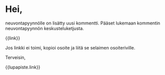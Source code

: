 # Hei,

neuvontapyynn&ouml;lle on lis&auml;tty uusi kommentti. P&auml;&auml;set lukemaan kommentin neuvontapyynn&ouml;n keskusteluketjusta.

{{link}}

Jos linkki ei toimi, kopioi osoite ja liit&auml; se selaimen osoiteriville.

Terveisin,

{{lupapiste.link}}
